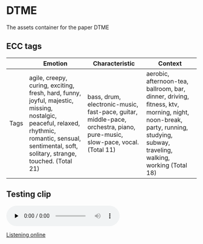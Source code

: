 # DTME
The assets container for the paper DTME

## ECC tags

|      | Emotion                                                      | Characteristic                                               | Context                                                      |
| ---- | ------------------------------------------------------------ | ------------------------------------------------------------ | ------------------------------------------------------------ |
| Tags | agile, creepy, curing, exciting, fresh, hard, funny, joyful, majestic, missing, nostalgic, peaceful, relaxed, rhythmic, romantic, sensual, sentimental, soft, solitary, strange, touched. (Total 21) | bass, drum, electronic-music, fast-pace, guitar, middle-pace, orchestra, piano, pure-music, slow-pace, vocal.(Total 11) | aerobic, afternoon-tea, ballroom, bar, dinner, driving, ﬁtness, ktv, morning, night, noon-break, party, running, studying, subway, traveling, walking, working (Total 18) |

## Testing clip
<audio id='123' controls="" preload="none">
<source id="mp3" src="./assets/testing_clip.wav">
</audio>

[Listening online](http://hexo-blog-1257698583.cos.ap-chengdu.myqcloud.com/1560332256921.wav)

